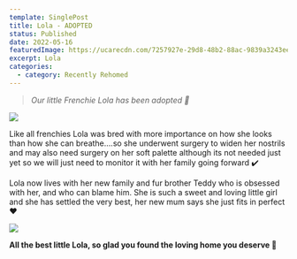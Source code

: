 ```yaml
---
template: SinglePost
title: Lola - ADOPTED
status: Published
date: 2022-05-16
featuredImage: https://ucarecdn.com/7257927e-29d8-48b2-88ac-9839a3243ee0/-/crop/720x691/0,80/-/preview/
excerpt: Lola
categories:
  - category: Recently Rehomed
---
```

> *Our little Frenchie Lola has been adopted 🤗*




![](https://ucarecdn.com/b805f907-9038-498a-8e87-cdaca4927538/)

Like all frenchies Lola was bred with more importance on how she looks than how she can breathe….so she underwent surgery to widen her nostrils and may also need surgery on her soft palette although its not needed just yet so we will just need to monitor it with her family going forward ✔️


Lola now lives with her new family and fur brother Teddy who is obsessed with her, and who can blame him. She is such a sweet and loving little girl and she has settled the very best, her new mum says she just fits in perfect ❤️

![](https://ucarecdn.com/90c5c2c6-c836-44a4-971e-64ee0d20966f/)


**All the best little Lola, so glad you found the loving home you deserve 🏡**